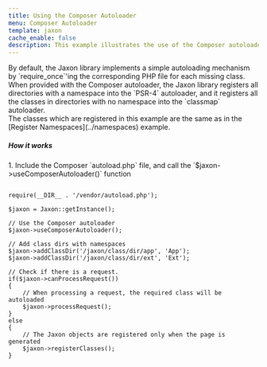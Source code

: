```yaml
---
title: Using the Composer Autoloader
menu: Composer Autoloader
template: jaxon
cache_enable: false
description: This example illustrates the use of the Composer autoloader.
---
```


<div class="row" markdown="1">
By default, the Jaxon library implements a simple autoloading mechanism by `require_once`'ing the corresponding PHP file for each missing class.
When provided with the Composer autoloader, the Jaxon library registers all directories with a namespace into the `PSR-4` autoloader, and it registers all the classes in directories with no namespace into the `classmap` autoloader.
</div>

<div class="row" markdown="1">
The classes which are registered in this example are the same as in the [Register Namespaces](../namespaces) example.
</div>

<div class="row">
    <h5>How it works</h5>

<p markdown="1">1. Include the Composer `autoload.php` file, and call the `$jaxon-&gt;useComposerAutoloader()` function</p>

<pre><code class="language-php">
require(__DIR__ . '/vendor/autoload.php');

$jaxon = Jaxon::getInstance();

// Use the Composer autoloader
$jaxon->useComposerAutoloader();

// Add class dirs with namespaces
$jaxon->addClassDir('/jaxon/class/dir/app', 'App');
$jaxon->addClassDir('/jaxon/class/dir/ext', 'Ext');

// Check if there is a request.
if($jaxon->canProcessRequest())
{
    // When processing a request, the required class will be autoloaded
    $jaxon->processRequest();
}
else
{
    // The Jaxon objects are registered only when the page is generated
    $jaxon->registerClasses();
}
</code></pre>

</div>
